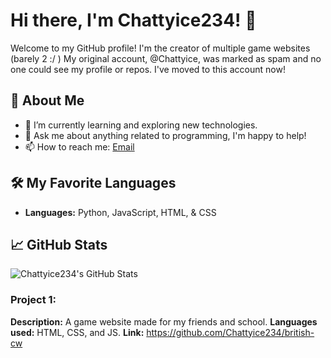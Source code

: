 # Hi there, I'm Chattyice234! 👋

Welcome to my GitHub profile! I'm the creator of multiple game websites (barely 2 :/ ) My original account, @Chattyice, was marked as spam and no one could see my profile or repos. I've moved to this account now!

## 🚀 About Me

- 🌱 I’m currently learning and exploring new technologies.
- 💬 Ask me about anything related to programming, I'm happy to help!
- 📫 How to reach me: [Email](mailto:iamohio1@outlook.com)

## 🛠️ My Favorite Languages

- **Languages:** Python, JavaScript, HTML, & CSS

## 📈 GitHub Stats

![Chattyice234's GitHub Stats](https://github-readme-stats.vercel.app/api?username=Chattyice234&show_icons=true&theme=radical)

### Project 1:
**Description:** A game website made for my friends and school.
**Languages used:** HTML, CSS, and JS.
**Link:** https://github.com/Chattyice234/british-cw
